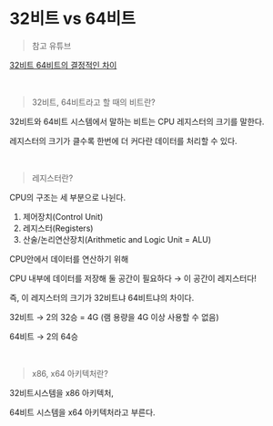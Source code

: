 # 32비트 vs 64비트

> 참고 유튜브

[32비트 64비트의 결정적인 차이](https://www.youtube.com/embed/SO2Kbif4Oro)

<br>

> 32비트, 64비트라고 할 때의 비트란?

32비트와 64비트 시스템에서 말하는 비트는 CPU 레지스터의 크기를 말한다.

레지스터의 크기가 클수록 한번에 더 커다란 데이터를 처리할 수 있다.

<br>

> 레지스터란?

CPU의 구조는 세 부분으로 나뉜다.

1. 제어장치(Control Unit)
2. 레지스터(Registers)
3. 산술/논리연산장치(Arithmetic and Logic Unit = ALU)

CPU안에서 데이터를 연산하기 위해

CPU 내부에 데이터를 저장해 둘 공간이 필요하다 → 이 공간이 레지스터다!

즉, 이 레지스터의 크기가 32비트냐 64비트냐의 차이다.

32비트 → 2의 32승 = 4G (램 용량을 4G 이상 사용할 수 없음)

64비트 → 2의 64승 

<br>

> x86, x64 아키텍처란?

32비트시스템을 x86 아키텍처,

64비트 시스템을 x64 아키텍처라고 부른다.

